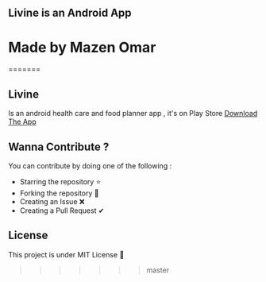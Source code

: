 ## Livine is an Android App
# Made by Mazen Omar
=======
## Livine
Is an android health care and food planner app , it's on Play Store 
[Download The App](https://play.google.com/store/apps/details?id=com.mazen.livine)


## Wanna Contribute ?
You can contribute by doing one of the following : 
* Starring the repository ⭐
* Forking the repository 🍴
* Creating an Issue ❌
* Creating a Pull Request ✔

## License
This project is under MIT License 🚀
>>>>>>> master